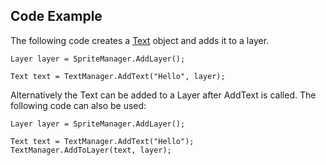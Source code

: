 ## Code Example

The following code creates a [Text](/frb/docs/index.php?title=FlatRedBall.Graphics.Text "FlatRedBall.Graphics.Text") object and adds it to a layer.

    Layer layer = SpriteManager.AddLayer();

    Text text = TextManager.AddText("Hello", layer);

Alternatively the Text can be added to a Layer after AddText is called. The following code can also be used:

    Layer layer = SpriteManager.AddLayer();

    Text text = TextManager.AddText("Hello");
    TextManager.AddToLayer(text, layer);
